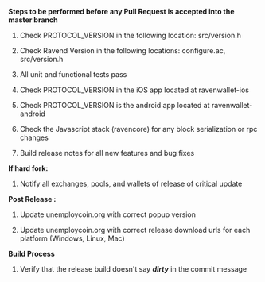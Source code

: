 **Steps to be performed before any Pull Request is accepted into the master branch**

  1. Check PROTOCOL_VERSION in the following location: src/version.h

  2. Check Ravend Version in the following locations: configure.ac, src/version.h

  3. All unit and functional tests pass

  4. Check PROTOCOL_VERSION in the iOS app located at ravenwallet-ios

  5. Check PROTOCOL_VERSION is the android app located at ravenwallet-android

  6. Check the Javascript stack (ravencore) for any block serialization or rpc changes
  
  7. Build release notes for all new features and bug fixes

**If hard fork:**

  1. Notify all exchanges, pools, and wallets of release of critical update

**Post Release :**

  1. Update unemploycoin.org with correct popup version
  
  2. Update unemploycoin.org with correct release download urls for each platform (Windows, Linux, Mac)

**Build Process**

  1. Verify that the release build doesn't say ***dirty*** in the commit message

